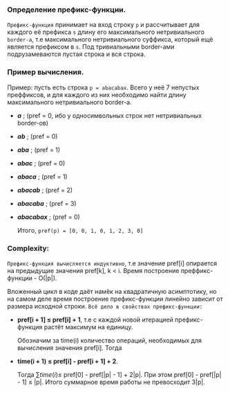 ### Определение префикс-функции.
`Префикс-функция` принимает на вход строку `p` и рассчитывает для каждого её префикса `s` длину его максимального нетривиального `border-а`, т.е максимального нетривиального суффикса, который 
ещё является префиксом в `s`. Под тривиальными border-ами подрузамеваются пустая строка и вся строка.  

### Пример вычисления.
Пример: пусть есть строка `p = abacabax`. Всего у неё 7 непустых преффиксов, и для каждого из них необходимо найти длину максимального нетривиального border-a.
- **_a_** ; (pref = 0, ибо у односимвольных строк нет нетривиальных border-ов)
- **_ab_** ; (pref = 0)
- **_aba_** ; (pref = 1)
- **_abac_** ; (pref = 0)
- **_abaca_** ; (pref = 1)
- **_abacab_** ; (pref = 2)
- **_abacaba_** ; (pref = 3)
- **_abacabax_** ; (pref = 0)

  Итого, `pref(p) = [0, 0, 1, 0, 1, 2, 3, 0]`

### Complexity:
`Префикс-функция вычисляется индуктивно`, т.е значение pref[i] опирается на предыдущие значения pref[k], k < i.
Время построение преффикс-функции - O(|p|).


Вложенный цикл в коде даёт намёк на квадратичную асимптотику, но на самом деле время построение префикс-функции линейно зависит от размера исходной строки.
`Всё дело в свойствах префикс-функции:`
- **pref[i + 1] $\leq$ pref[i] + 1**, т.е с каждой новой итерацией префикс-функция растёт максимум на единицу.

  Обозначим за time(i) количество операций, необходимых для вычисления значения pref[i]. Тогда

  
- **time(i + 1) $\leq$ pref[i] - pref[i + 1] + 2**.


  Тогда $\sum time(i) \leq$ pref[0] - pref[|p| - 1] + 2|p|. При этом pref[0] - pref[|p| - 1] $\leq$ |p|. Итого суммарное время работы не превосходит 3|p|.
